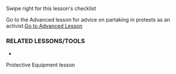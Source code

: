 [Title]: # (What now?)
[Difficulty]: # (Beginner)
[Order]: # (9)

Swipe right for this lesson's checklist

Go to the Advanced lesson for advice on partaking in protests as an activist.[Go to Advanced Lesson](umbrella://lesson/protests/1)

### RELATED LESSONS/TOOLS

*   
Protective Equipment lesson